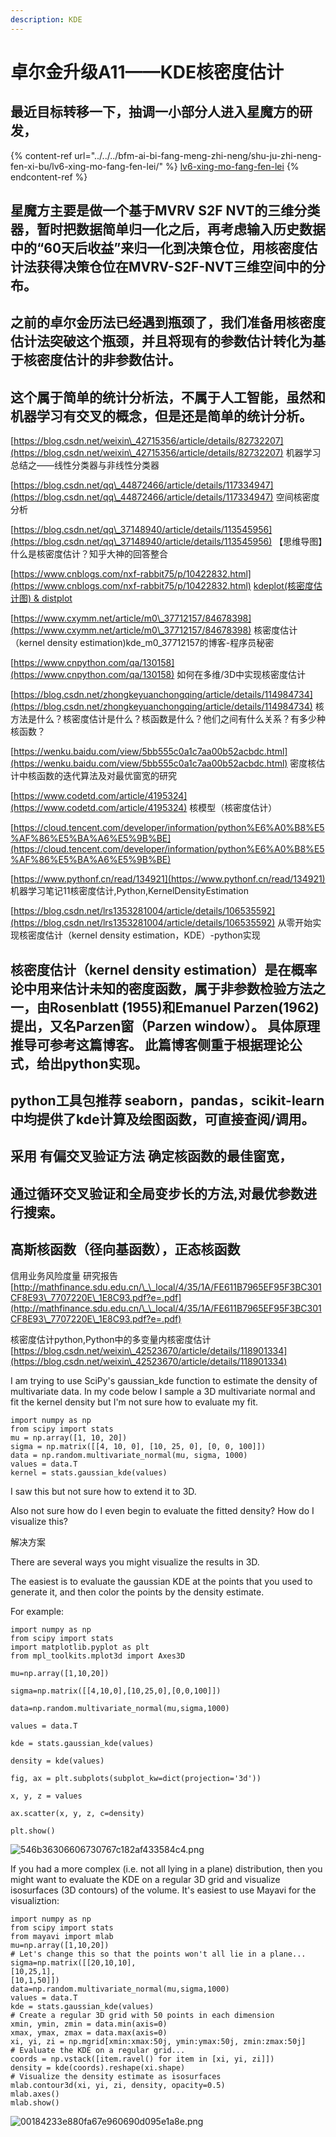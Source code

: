 ```yaml
---
description: KDE
---
```


# 卓尔金升级A11——KDE核密度估计

## 最近目标转移一下，抽调一小部分人进入星魔方的研发，

{% content-ref url="../../../bfm-ai-bi-fang-meng-zhi-neng/shu-ju-zhi-neng-fen-xi-bu/lv6-xing-mo-fang-fen-lei/" %}
[lv6-xing-mo-fang-fen-lei](../../../bfm-ai-bi-fang-meng-zhi-neng/shu-ju-zhi-neng-fen-xi-bu/lv6-xing-mo-fang-fen-lei/)
{% endcontent-ref %}

## 星魔方主要是做一个基于MVRV S2F NVT的三维分类器，暂时把数据简单归一化之后，再考虑输入历史数据中的“60天后收益”来归一化到决策仓位，用核密度估计法获得决策仓位在MVRV-S2F-NVT三维空间中的分布。&#x20;

## 之前的卓尔金历法已经遇到瓶颈了，我们准备用核密度估计法突破这个瓶颈，并且将现有的参数估计转化为基于核密度估计的非参数估计。&#x20;

## 这个属于简单的统计分析法，不属于人工智能，虽然和机器学习有交叉的概念，但是还是简单的统计分析。

[https://blog.csdn.net/weixin\_42715356/article/details/82732207](https://blog.csdn.net/weixin\_42715356/article/details/82732207) 机器学习总结之——线性分类器与非线性分类器

[https://blog.csdn.net/qq\_44872466/article/details/117334947](https://blog.csdn.net/qq\_44872466/article/details/117334947) 空间核密度分析

[https://blog.csdn.net/qq\_37148940/article/details/113545956](https://blog.csdn.net/qq\_37148940/article/details/113545956) 【思维导图】什么是核密度估计？知乎大神的回答整合

[https://www.cnblogs.com/nxf-rabbit75/p/10422832.html](https://www.cnblogs.com/nxf-rabbit75/p/10422832.html) [kdeplot(核密度估计图) & distplot](https://www.cnblogs.com/nxf-rabbit75/articles/10422832.html)

[https://www.cxymm.net/article/m0\_37712157/84678398](https://www.cxymm.net/article/m0\_37712157/84678398) 核密度估计（kernel density estimation)kde\_m0\_37712157的博客-程序员秘密

[https://www.cnpython.com/qa/130158](https://www.cnpython.com/qa/130158) 如何在多维/3D中实现核密度估计

[https://blog.csdn.net/zhongkeyuanchongqing/article/details/114984734](https://blog.csdn.net/zhongkeyuanchongqing/article/details/114984734) 核方法是什么？核密度估计是什么？核函数是什么？他们之间有什么关系？有多少种核函数？

[https://wenku.baidu.com/view/5bb555c0a1c7aa00b52acbdc.html](https://wenku.baidu.com/view/5bb555c0a1c7aa00b52acbdc.html) 密度核估计中核函数的迭代算法及对最优窗宽的研究

[https://www.codetd.com/article/4195324](https://www.codetd.com/article/4195324) 核模型（核密度估计）

[https://cloud.tencent.com/developer/information/python%E6%A0%B8%E5%AF%86%E5%BA%A6%E5%9B%BE](https://cloud.tencent.com/developer/information/python%E6%A0%B8%E5%AF%86%E5%BA%A6%E5%9B%BE)

[https://www.pythonf.cn/read/134921](https://www.pythonf.cn/read/134921) 机器学习笔记11核密度估计,Python,KernelDensityEstimation

[https://blog.csdn.net/lrs1353281004/article/details/106535592](https://blog.csdn.net/lrs1353281004/article/details/106535592) 从零开始实现核密度估计（kernel density estimation，KDE）-python实现

## 核密度估计（kernel density estimation）是在概率论中用来估计未知的密度函数，属于非参数检验方法之一，由Rosenblatt (1955)和Emanuel Parzen(1962)提出，又名Parzen窗（Parzen window）。 具体原理推导可参考这篇博客。 此篇博客侧重于根据理论公式，给出python实现。

## python工具包推荐 seaborn，pandas，scikit-learn中均提供了kde计算及绘图函数，可直接查阅/调用。

## 采用 有偏交叉验证方法 确定核函数的最佳窗宽，

## 通过循环交叉验证和全局变步长的方法,对最优参数进行搜索。

## 高斯核函数（径向基函数），正态核函数

信用业务风险度量 研究报告 [http://mathfinance.sdu.edu.cn/\_\_local/4/35/1A/FE611B7965EF95F3BC301CF8E93\_7707220E\_1E8C93.pdf?e=.pdf](http://mathfinance.sdu.edu.cn/\_\_local/4/35/1A/FE611B7965EF95F3BC301CF8E93\_7707220E\_1E8C93.pdf?e=.pdf)

核密度估计python,Python中的多变量内核密度估计[https://blog.csdn.net/weixin\_42523670/article/details/118901334](https://blog.csdn.net/weixin\_42523670/article/details/118901334)



I am trying to use SciPy's gaussian\_kde function to estimate the density of multivariate data. In my code below I sample a 3D multivariate normal and fit the kernel density but I'm not sure how to evaluate my fit.

```
import numpy as np
from scipy import stats
mu = np.array([1, 10, 20])
sigma = np.matrix([[4, 10, 0], [10, 25, 0], [0, 0, 100]])
data = np.random.multivariate_normal(mu, sigma, 1000)
values = data.T
kernel = stats.gaussian_kde(values)
```

I saw this but not sure how to extend it to 3D.

Also not sure how do I even begin to evaluate the fitted density? How do I visualize this?

解决方案

There are several ways you might visualize the results in 3D.

The easiest is to evaluate the gaussian KDE at the points that you used to generate it, and then color the points by the density estimate.

For example:

```
import numpy as np
from scipy import stats
import matplotlib.pyplot as plt
from mpl_toolkits.mplot3d import Axes3D

mu=np.array([1,10,20])

sigma=np.matrix([[4,10,0],[10,25,0],[0,0,100]])

data=np.random.multivariate_normal(mu,sigma,1000)

values = data.T

kde = stats.gaussian_kde(values)

density = kde(values)

fig, ax = plt.subplots(subplot_kw=dict(projection='3d'))

x, y, z = values

ax.scatter(x, y, z, c=density)

plt.show()
```

![546b36306606730767c182af433584c4.png](https://img-blog.csdnimg.cn/img\_convert/546b36306606730767c182af433584c4.png)

If you had a more complex (i.e. not all lying in a plane) distribution, then you might want to evaluate the KDE on a regular 3D grid and visualize isosurfaces (3D contours) of the volume. It's easiest to use Mayavi for the visualiztion:

```
import numpy as np
from scipy import stats
from mayavi import mlab
mu=np.array([1,10,20])
# Let's change this so that the points won't all lie in a plane...
sigma=np.matrix([[20,10,10],
[10,25,1],
[10,1,50]])
data=np.random.multivariate_normal(mu,sigma,1000)
values = data.T
kde = stats.gaussian_kde(values)
# Create a regular 3D grid with 50 points in each dimension
xmin, ymin, zmin = data.min(axis=0)
xmax, ymax, zmax = data.max(axis=0)
xi, yi, zi = np.mgrid[xmin:xmax:50j, ymin:ymax:50j, zmin:zmax:50j]
# Evaluate the KDE on a regular grid...
coords = np.vstack([item.ravel() for item in [xi, yi, zi]])
density = kde(coords).reshape(xi.shape)
# Visualize the density estimate as isosurfaces
mlab.contour3d(xi, yi, zi, density, opacity=0.5)
mlab.axes()
mlab.show()
```

![00184233e880fa67e960690d095e1a8e.png](https://img-blog.csdnimg.cn/img\_convert/00184233e880fa67e960690d095e1a8e.png)
